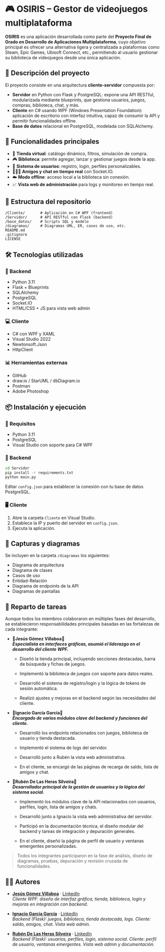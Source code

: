 
# 🎮 OSIRIS – Gestor de videojuegos multiplataforma

**OSIRIS** es una aplicación desarrollada como parte del **Proyecto Final de Grado en Desarrollo de Aplicaciones Multiplataforma**, cuyo objetivo principal es ofrecer una alternativa ligera y centralizada a plataformas como Steam, Epic Games, Ubisoft Connect, etc., permitiendo al usuario gestionar su biblioteca de videojuegos desde una única aplicación.

## 🧠 Descripción del proyecto

El proyecto consiste en una arquitectura **cliente-servidor** compuesta por:

- **Servidor** en Python con Flask y PostgreSQL: expone una API RESTful, modularizada mediante blueprints, que gestiona usuarios, juegos, compras, biblioteca, chat, y más.
- **Cliente** en C# usando WPF (Windows Presentation Foundation): aplicación de escritorio con interfaz intuitiva, capaz de consumir la API y permitir funcionalidades offline.
- **Base de datos** relacional en PostgreSQL, modelada con SQLAlchemy.

## 🚀 Funcionalidades principales

- 🛒 **Tienda virtual**: catálogo dinámico, filtros, simulación de compra.
- 🎮 **Biblioteca**: permite agregar, lanzar y gestionar juegos desde la app.
- 👥 **Sistema de usuarios**: registro, login, perfiles personalizables.
- 🧑‍🤝‍🧑 **Amigos y chat en tiempo real** con Socket.IO.
- ☁️ **Modo offline**: acceso local a la biblioteca sin conexión.
- 📈 **Vista web de administración** para logs y monitoreo en tiempo real.

## 📂 Estructura del repositorio

```
/Cliente/       # Aplicación en C# WPF (frontend)
/Servidor/      # API RESTful con Flask (backend)
/base_datos/    # Scripts SQL y modelo
/diagramas/     # Diagramas UML, ER, casos de uso, etc.
README.md
.gitignore
LICENSE
```

## 🛠️ Tecnologías utilizadas

### 🔧 Backend
- Python 3.11
- Flask + Blueprints
- SQLAlchemy
- PostgreSQL
- Socket.IO
- HTML/CSS + JS para vista web admin

### 💻 Cliente
- C# con WPF y XAML
- Visual Studio 2022
- Newtonsoft.Json
- HttpClient

### 📊 Herramientas externas
- GitHub
- draw.io / StarUML / dbDiagram.io
- Postman
- Adobe Photoshop

## 📦 Instalación y ejecución

### 📍 Requisitos

- Python 3.11
- PostgreSQL
- Visual Studio con soporte para C# WPF

### 🔌 Backend

```bash
cd Servidor
pip install -r requirements.txt
python main.py
```

Editar `config.json` para establecer la conexión con tu base de datos PostgreSQL.

### 🖥️ Cliente

1. Abre la carpeta `Cliente` en Visual Studio.
2. Establece la IP y puerto del servidor en `config.json`.
3. Ejecuta la aplicación.

## 📸 Capturas y diagramas

Se incluyen en la carpeta `/diagramas` los siguientes:

- Diagrama de arquitectura
- Diagrama de clases
- Casos de uso
- Entidad-Relación
- Diagrama de endpoints de la API
- Diagramas de pantallas

## 🧩 Reparto de tareas

Aunque todos los miembros colaboraron en múltiples fases del desarrollo, se establecieron responsabilidades principales basadas en las fortalezas de cada integrante:

- 👤**Jesús Gómez Villaboa**👤  
    ***Especialista en interfaces gráficas, asumió el liderazgo en el desarrollo del cliente WPF.***

    - Diseñó la tienda principal, incluyendo secciones destacadas, barra de búsqueda y fichas de juegos.

    - Implementó la biblioteca de juegos con soporte para datos reales.

    - Desarrolló el sistema de registro/login y la lógica de tokens de sesión automática.

    - Realizó ajustes y mejoras en el backend según las necesidades del cliente.

- 👤**Ignacio García García**👤  
    ***Encargado de varios módulos clave del backend y funciones del cliente.***

    - Desarrolló los endpoints relacionados con juegos, biblioteca de usuario y tienda destacada.

    - Implementó el sistema de logs del servidor.

    - Desarrolló junto a Rubén la vista web administrativa.

    - En el cliente, se encargó de las páginas de recarga de saldo, lista de amigos y chat.

- 👤**Rubén De Las Heras Silveira**👤  
  ***Desarrollador principal de la gestión de usuarios y la lógica del sistema social.***  

    - Implementó los módulos clave de la API relacionados con usuarios, perfiles, login, lista de amigos y chats.

    - Desarrolló junto a Ignacio la vista web administrativa del servidor.

    - Participó en la documentación técnica, el diseño modular del backend y tareas de integración y depuración generales.

    - En el cliente, diseñó la página de perfil de usuario y ventanas emergentes personalizadas.  

> Todos los integrantes participaron en la fase de análisis, diseño de diagramas, pruebas, depuración y revisión cruzada de funcionalidades.

## 👨‍💻 Autores

- [**Jesús Gómez Villaboa**](https://github.com/LightnigFast) · [LinkedIn](https://linkedin.com/in/jesús-gómez-274111351/)  
  _Cliente WPF: diseño de interfaz gráfica, tienda, biblioteca, login y mejoras en integración con backend._

- [**Ignacio García García**](https://github.com/Igg2000) · [LinkedIn](https://linkedin.com/in/ignacio-garcía-garcía-484b9a34b)  
  _Backend (Flask): juegos, biblioteca, tienda destacada, logs. Cliente: saldo, amigos, chat. Vista web admin._

- [**Rubén De Las Heras Silveira**](https://github.com/rubenhs9) · [LinkedIn](https://linkedin.com/in/rubenhs9/)  
  _Backend (Flask): usuarios, perfiles, login, sistema social. Cliente: perfil de usuario, ventanas emergentes. Vista web admin y documentación._


